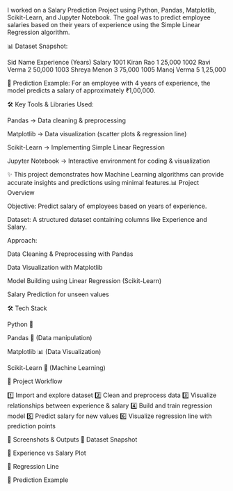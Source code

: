 I worked on a Salary Prediction Project using Python, Pandas, Matplotlib, Scikit-Learn, and Jupyter Notebook.
The goal was to predict employee salaries based on their years of experience using the Simple Linear Regression algorithm.

📊 Dataset Snapshot:

Sid	Name	Experience (Years)	Salary
1001	Kiran Rao	1	25,000
1002	Ravi Verma	2	50,000
1003	Shreya Menon	3	75,000
1005	Manoj Verma	5	1,25,000

🔮 Prediction Example:
For an employee with 4 years of experience, the model predicts a salary of approximately ₹1,00,000.

🛠 Key Tools & Libraries Used:

Pandas → Data cleaning & preprocessing

Matplotlib → Data visualization (scatter plots & regression line)

Scikit-Learn → Implementing Simple Linear Regression

Jupyter Notebook → Interactive environment for coding & visualization

✨ This project demonstrates how Machine Learning algorithms can provide accurate insights and predictions using minimal features.📊 Project Overview

Objective: Predict salary of employees based on years of experience.

Dataset: A structured dataset containing columns like Experience and Salary.

Approach:

Data Cleaning & Preprocessing with Pandas

Data Visualization with Matplotlib

Model Building using Linear Regression (Scikit-Learn)

Salary Prediction for unseen values

🛠️ Tech Stack

Python 🐍

Pandas 📑 (Data manipulation)

Matplotlib 📊 (Data Visualization)

Scikit-Learn 🤖 (Machine Learning)

📂 Project Workflow

1️⃣ Import and explore dataset
2️⃣ Clean and preprocess data
3️⃣ Visualize relationships between experience & salary
4️⃣ Build and train regression model
5️⃣ Predict salary for new values
6️⃣ Visualize regression line with prediction points

📸 Screenshots & Outputs
🔹 Dataset Snapshot

🔹 Experience vs Salary Plot

🔹 Regression Line

🔹 Prediction Example
